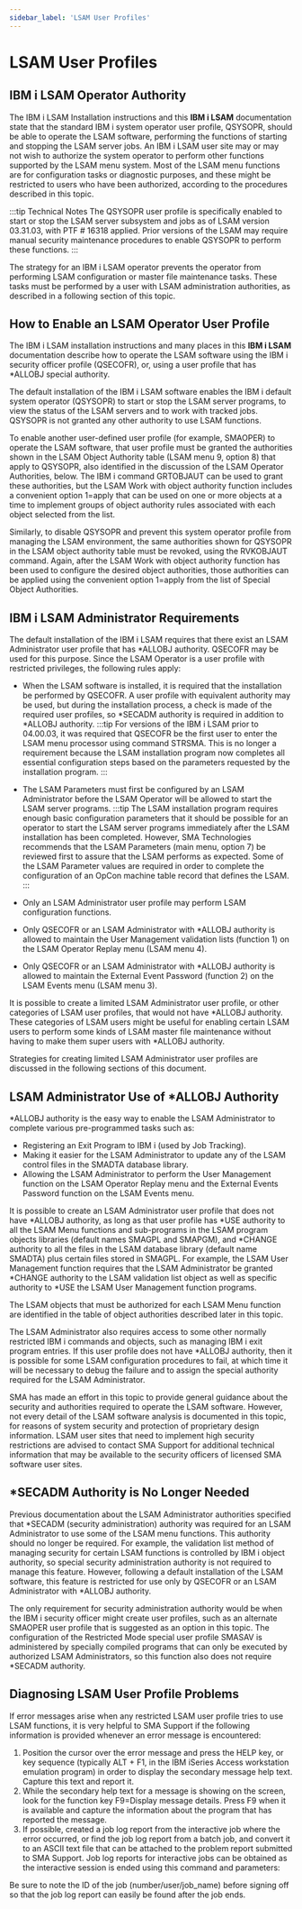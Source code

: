 ```yaml
---
sidebar_label: 'LSAM User Profiles'
---
```


# LSAM User Profiles

## IBM i LSAM Operator Authority

The IBM i LSAM Installation instructions and this **IBM i LSAM** documentation state that the standard IBM i system operator user profile, QSYSOPR, should be able to operate the LSAM software, performing the functions of starting and stopping the LSAM server jobs. An IBM i LSAM user site may or may not wish to authorize the system   operator to perform other functions supported by the LSAM menu system. Most of the LSAM menu functions are for configuration tasks or diagnostic purposes, and these might be restricted to users who have been authorized, according to the procedures described in this topic.

:::tip Technical Notes
The QSYSOPR user profile is specifically enabled to start or stop the LSAM server subsystem and jobs as of LSAM version 03.31.03, with PTF # 16318 applied. Prior versions of the LSAM may require manual security maintenance procedures to enable QSYSOPR to perform these functions.
:::

The strategy for an IBM i LSAM operator prevents the operator from performing LSAM configuration or master file maintenance tasks. These tasks must be performed by a user with LSAM administration authorities, as described in a following section of this topic.

## How to Enable an LSAM Operator User Profile

The IBM i LSAM installation instructions and many places in this **IBM i LSAM** documentation describe how to operate the LSAM software using the IBM i security officer profile (QSECOFR), or, using a user profile that has *ALLOBJ special authority.

The default installation of the IBM i LSAM software enables the IBM i default system operator (QSYSOPR) to start or stop the LSAM server programs, to view the status of the LSAM servers and to work with tracked jobs. QSYSOPR is not granted any other authority to use LSAM functions.

To enable another user-defined user profile (for example, SMAOPER) to operate the LSAM software, that user profile must be granted the authorities shown in the LSAM Object Authority table (LSAM menu 9, option 8) that apply to QSYSOPR, also identified in the discussion of the LSAM Operator Authorities, below. The IBM i command GRTOBJAUT can be used to grant these authorities, but the LSAM Work with object authority function includes a convenient option 1=apply that can be used on one or
more objects at a time to implement groups of object authority rules associated with each object selected from the list.

Similarly, to disable QSYSOPR and prevent this system operator profile from managing the LSAM environment, the same authorities shown for QSYSOPR in the LSAM object authority table must be revoked, using the RVKOBJAUT command. Again, after the LSAM Work with object authority function has been used to configure the desired object authorities, those authorities can be applied using the convenient option 1=apply from the list of Special Object Authorities.

## IBM i LSAM Administrator Requirements

The default installation of the IBM i LSAM requires that there exist an LSAM Administrator user profile that has *ALLOBJ authority. QSECOFR may be used for this purpose. Since the LSAM Operator is a user profile with restricted privileges, the following rules apply:

- When the LSAM software is installed, it is required that the installation be performed by QSECOFR. A user profile with equivalent authority may be used, but during the installation process, a check is made of the required user profiles, so *SECADM authority is required in addition to *ALLOBJ authority.
:::tip
For versions of the IBM i LSAM prior to 04.00.03, it was required that QSECOFR be the first user to enter the LSAM menu processor using command STRSMA. This is no longer a requirement because the LSAM installation program now completes all essential configuration steps based on the parameters requested by the installation program.
:::

- The LSAM Parameters must first be configured by an LSAM Administrator before the LSAM Operator will be allowed to start the LSAM server programs.
:::tip
The LSAM installation program requires enough basic configuration parameters that it should be possible for an operator to start the LSAM server programs immediately after the LSAM installation has been completed. However, SMA Technologies recommends that the LSAM Parameters (main menu, option 7) be reviewed first to assure that the LSAM performs as expected. Some of the LSAM Parameter values are required in order to complete the configuration of an OpCon machine table record that defines the LSAM.
:::
- Only an LSAM Administrator user profile may perform LSAM configuration functions.
- Only QSECOFR or an LSAM Administrator with *ALLOBJ authority is allowed to maintain the User Management validation lists (function 1) on the LSAM Operator Replay menu (LSAM menu 4).
- Only QSECOFR or an LSAM Administrator with *ALLOBJ authority is allowed to maintain the External Event Password (function 2) on the LSAM Events menu (LSAM menu 3).

It is possible to create a limited LSAM Administrator user profile, or other categories of LSAM user profiles, that would not have *ALLOBJ authority. These categories of LSAM users might be useful for enabling certain LSAM users to perform some kinds of LSAM master file maintenance without having to make them super users with *ALLOBJ authority.

Strategies for creating limited LSAM Administrator user profiles are discussed in the following sections of this document.

## LSAM Administrator Use of *ALLOBJ Authority

*ALLOBJ authority is the easy way to enable the LSAM Administrator to complete various pre-programmed tasks such as:

- Registering an Exit Program to IBM i (used by Job Tracking).
- Making it easier for the LSAM Administrator to update any of the LSAM control files in the SMADTA database library.
- Allowing the LSAM Administrator to perform the User Management function on the LSAM Operator Replay menu and the External Events Password function on the LSAM Events menu.

It is possible to create an LSAM Administrator user profile that does not have *ALLOBJ authority, as long as that user profile has *USE authority to all the LSAM Menu functions and sub-programs in the LSAM program objects libraries (default names SMAGPL and SMAPGM), and *CHANGE authority to all the files in the LSAM database library
(default name SMADTA) plus certain files stored in SMAGPL. For example, the LSAM User Management function requires that the LSAM Administrator be granted *CHANGE authority to the LSAM validation list object as well as specific authority to *USE the LSAM User Management function programs.

The LSAM objects that must be authorized for each LSAM Menu function are identified in the table of object authorities described later in this topic.

The LSAM Administrator also requires access to some other normally restricted IBM i commands and objects, such as managing IBM i exit program entries. If this user profile does not have *ALLOBJ authority, then it is possible for some LSAM configuration procedures to fail, at which time it will be necessary to debug the failure and to assign the special authority required for the LSAM Administrator.

SMA has made an effort in this topic to provide general guidance about the security and authorities required to operate the LSAM software. However, not every detail of the LSAM software analysis is documented in this topic, for reasons of system security and protection of proprietary design information. LSAM user sites that need to implement high security restrictions are advised to contact SMA Support for additional technical information that may be available to the security officers of licensed
SMA software user sites. 

## *SECADM Authority is No Longer Needed

Previous documentation about the LSAM Administrator authorities specified that *SECADM (security administration) authority was required for an LSAM Administrator to use some of the LSAM menu functions. This authority should no longer be required. For example, the validation list method of managing security for certain LSAM functions is controlled by IBM i object authority, so special security administration authority is not required to manage this feature. However, following a default
installation of the LSAM software, this feature is restricted for use only by QSECOFR or an LSAM Administrator with *ALLOBJ authority.

The only requirement for security administration authority would be when the IBM i security officer might create user profiles, such as an alternate SMAOPER user profile that is suggested as an option in this topic. The configuration of the Restricted Mode special user profile SMASAV is administered by specially compiled programs that can only be executed by authorized LSAM Administrators, so this function also does not require *SECADM authority.

## Diagnosing LSAM User Profile Problems

If error messages arise when any restricted LSAM user profile tries to use LSAM functions, it is very helpful to SMA Support if the following information is provided whenever an error message is encountered:

1. Position the cursor over the error message and press the HELP key, or key sequence (typically ALT + F1, in the IBM iSeries Access workstation emulation program) in order to display the secondary message help text. Capture this text and report it.
2. While the secondary help text for a message is showing on the screen, look for the function key F9=Display message details. Press F9 when it is available and capture the information about the program that has reported the message.
3. If possible, created a job log report from the interactive job where the error occurred, or find the job log report from a batch job, and convert it to an ASCII text file that can be attached to the problem report submitted to SMA Support. Job log reports for interactive jobs can be obtained as the interactive session is ended using this command and parameters:

Be sure to note the ID of the job (number/user/job_name) before signing off so that the job log report can easily be found after the job ends.